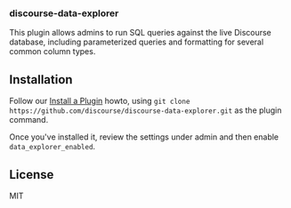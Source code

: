 ### discourse-data-explorer

This plugin allows admins to run SQL queries against the live Discourse database,
including parameterized queries and formatting for several common column types.

## Installation

Follow our [Install a Plugin](https://meta.discourse.org/t/install-a-plugin/19157)
howto, using `git clone https://github.com/discourse/discourse-data-explorer.git`
as the plugin command.

Once you've installed it, review the settings under admin and then enable
`data_explorer_enabled`.

## License

MIT
